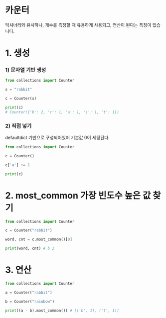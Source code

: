 # 카운터

딕셔너리와 유사하나, 개수를 측정할 때 유용하게 사용되고, 연산이 된다는 특징이 있습니다.

# 1. 생성
### 1) 문자열 기반 생성
```python
from collections import Counter

s = "rabbit"

c = Counter(s)

print(c)
# Counter({'b': 2, 'r': 1, 'a': 1, 'i': 1, 't': 1})
```

### 2) 직접 넣기
defaultdict 기반으로 구성되어있어 기본값 0이 세팅된다.
```python
from collections import Counter

c = Counter()

c['a'] += 1

print(c)
```

# 2. most_common 가장 빈도수 높은 값 찾기
```python
from collections import Counter

c = Counter("rabbit")

word, cnt = c.most_common()[0]

print(word, cnt) # b 2
```

# 3. 연산
```python
from collections import Counter

a = Counter("rabbit")

b = Counter("rainbow")

print((a - b).most_common()) # [('b', 1), ('t', 1)]
```